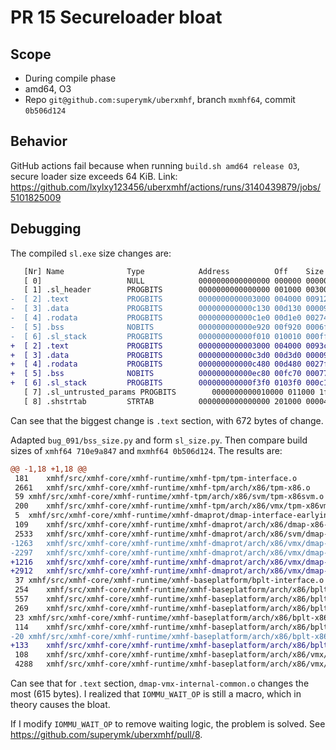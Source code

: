 # PR 15 Secureloader bloat

## Scope
* During compile phase
* amd64, O3
* Repo `git@github.com:superymk/uberxmhf`, branch `mxmhf64`, commit `0b506d124`

## Behavior
GitHub actions fail because when running `build.sh amd64 release O3`, secure
loader size exceeds 64 KiB. Link:
<https://github.com/lxylxy123456/uberxmhf/actions/runs/3140439879/jobs/5101825009>

## Debugging

The compiled `sl.exe` size changes are:
```diff
   [Nr] Name              Type            Address          Off    Size   ES Flg Lk Inf Al
   [ 0]                   NULL            0000000000000000 000000 000000 00      0   0  0
   [ 1] .sl_header        PROGBITS        0000000000000000 001000 003000 00  WA  0   0 4096
-  [ 2] .text             PROGBITS        0000000000003000 004000 009125 00  AX  0   0 16
-  [ 3] .data             PROGBITS        000000000000c130 00d130 000094 00  WA  0   0 16
-  [ 4] .rodata           PROGBITS        000000000000c1e0 00d1e0 002740 00   A  0   0 32
-  [ 5] .bss              NOBITS          000000000000e920 00f920 0006f0 00  WA  0   0 32
-  [ 6] .sl_stack         PROGBITS        000000000000f010 010010 000ff0 00   A  0   0  1
+  [ 2] .text             PROGBITS        0000000000003000 004000 0093c5 00  AX  0   0 16
+  [ 3] .data             PROGBITS        000000000000c3d0 00d3d0 000094 00  WA  0   0 16
+  [ 4] .rodata           PROGBITS        000000000000c480 00d480 0027f0 00   A  0   0 32
+  [ 5] .bss              NOBITS          000000000000ec80 00fc70 000770 00  WA  0   0 32
+  [ 6] .sl_stack         PROGBITS        000000000000f3f0 0103f0 000c10 00   A  0   0  1
   [ 7] .sl_untrusted_params PROGBITS        0000000000010000 011000 1f0000 00  WA  0   0 4096
   [ 8] .shstrtab         STRTAB          0000000000000000 201000 00004e 00      0   0  1
```

Can see that the biggest change is `.text` section, with 672 bytes of change.

Adapted `bug_091/bss_size.py` and form `sl_size.py`. Then compare build sizes
of `xmhf64 710e9a847` and `mxmhf64 0b506d124`. The results are:

```diff
@@ -1,18 +1,18 @@
 181	xmhf/src/xmhf-core/xmhf-runtime/xmhf-tpm/tpm-interface.o
 2661	xmhf/src/xmhf-core/xmhf-runtime/xmhf-tpm/arch/x86/tpm-x86.o
 59	xmhf/src/xmhf-core/xmhf-runtime/xmhf-tpm/arch/x86/svm/tpm-x86svm.o
 200	xmhf/src/xmhf-core/xmhf-runtime/xmhf-tpm/arch/x86/vmx/tpm-x86vmx.o
 5	xmhf/src/xmhf-core/xmhf-runtime/xmhf-dmaprot/dmap-interface-earlyinit.o
 109	xmhf/src/xmhf-core/xmhf-runtime/xmhf-dmaprot/arch/x86/dmap-x86-earlyinit.o
 2533	xmhf/src/xmhf-core/xmhf-runtime/xmhf-dmaprot/arch/x86/svm/dmap-svm.o
-1263	xmhf/src/xmhf-core/xmhf-runtime/xmhf-dmaprot/arch/x86/vmx/dmap-vmx-earlyinit.o
-2297	xmhf/src/xmhf-core/xmhf-runtime/xmhf-dmaprot/arch/x86/vmx/dmap-vmx-internal.o
+1216	xmhf/src/xmhf-core/xmhf-runtime/xmhf-dmaprot/arch/x86/vmx/dmap-vmx-earlyinit.o
+2912	xmhf/src/xmhf-core/xmhf-runtime/xmhf-dmaprot/arch/x86/vmx/dmap-vmx-internal-common.o
 37	xmhf/src/xmhf-core/xmhf-runtime/xmhf-baseplatform/bplt-interface.o
 254	xmhf/src/xmhf-core/xmhf-runtime/xmhf-baseplatform/arch/x86/bplt-x86.o
 557	xmhf/src/xmhf-core/xmhf-runtime/xmhf-baseplatform/arch/x86/bplt-x86-pci.o
 269	xmhf/src/xmhf-core/xmhf-runtime/xmhf-baseplatform/arch/x86/bplt-x86-acpi.o
 23	xmhf/src/xmhf-core/xmhf-runtime/xmhf-baseplatform/arch/x86/bplt-x86-amd64-smplock.o
 114	xmhf/src/xmhf-core/xmhf-runtime/xmhf-baseplatform/arch/x86/bplt-x86-addressing.o
-20	xmhf/src/xmhf-core/xmhf-runtime/xmhf-baseplatform/arch/x86/bplt-x86-cpu.o
+133	xmhf/src/xmhf-core/xmhf-runtime/xmhf-baseplatform/arch/x86/bplt-x86-cpu.o
 108	xmhf/src/xmhf-core/xmhf-runtime/xmhf-baseplatform/arch/x86/vmx/bplt-x86vmx.o
 4288	xmhf/src/xmhf-core/xmhf-runtime/xmhf-baseplatform/arch/x86/vmx/bplt-x86vmx-mtrrs.o
```

Can see that for `.text` section, `dmap-vmx-internal-common.o` changes the most
(615 bytes). I realized that `IOMMU_WAIT_OP` is still a macro, which in theory
causes the bloat.

If I modify `IOMMU_WAIT_OP` to remove waiting logic, the problem is solved. See
<https://github.com/superymk/uberxmhf/pull/8>.

